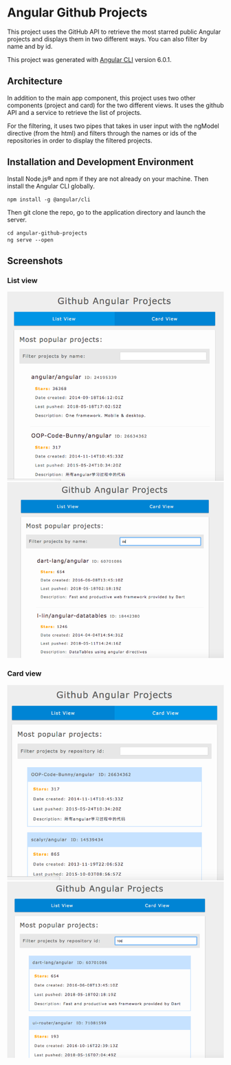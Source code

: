 # Angular Github Projects
This project uses the GitHub API to retrieve the most starred public Angular projects and displays them in two different ways. You can also filter by name and by id.

This project was generated with [Angular CLI](https://github.com/angular/angular-cli) version 6.0.1.

## Architecture

In addition to the main app component, this project uses two other components (project and card) for the two different views. It uses the github API and a service to retrieve the list of projects. 

For the filtering, it uses two pipes that takes in user input with the ngModel directive (from the html) and filters through the names or ids of the repositories in order to display the filtered projects. 

## Installation and Development Environment

Install Node.js® and npm if they are not already on your machine.
Then install the Angular CLI globally.

```
npm install -g @angular/cli
```
Then git clone the repo, go to the application directory and launch the server. 
```
cd angular-github-projects
ng serve --open
```

## Screenshots
### List view
![listview](images/list.png)
![listviewsearch](images/listviewsearch.png)

### Card view
![cardview](images/card.png)
![cardviewsearch](images/cardviewsearch.png)